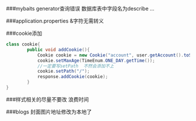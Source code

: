 ###mybaits generator查询错误
数据库表中字段名为describe ...

###application.properties 
&字符无需转义

###cookie添加
```java
class cookie{
        public void addCookie(){
            Cookie cookie = new Cookie("account", user.getAccount().toString());
            cookie.setMaxAge(TimeEnum.ONE_DAY.getTime());
            //一定要写setPath  不然会添加不上
            cookie.setPath("/");
            response.addCookie(cookie);
        }
}
 ```
 
 ###样式相关的尽量不要改
 浪费时间


###blogs
封面图片地址修改为本地了